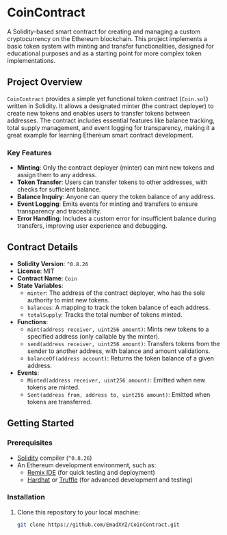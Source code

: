 # CoinContract

A Solidity-based smart contract for creating and managing a custom cryptocurrency on the Ethereum blockchain. This project implements a basic token system with minting and transfer functionalities, designed for educational purposes and as a starting point for more complex token implementations.

## Project Overview

`CoinContract` provides a simple yet functional token contract (`Coin.sol`) written in Solidity. It allows a designated minter (the contract deployer) to create new tokens and enables users to transfer tokens between addresses. The contract includes essential features like balance tracking, total supply management, and event logging for transparency, making it a great example for learning Ethereum smart contract development.

### Key Features
- **Minting**: Only the contract deployer (minter) can mint new tokens and assign them to any address.
- **Token Transfer**: Users can transfer tokens to other addresses, with checks for sufficient balance.
- **Balance Inquiry**: Anyone can query the token balance of any address.
- **Event Logging**: Emits events for minting and transfers to ensure transparency and traceability.
- **Error Handling**: Includes a custom error for insufficient balance during transfers, improving user experience and debugging.

## Contract Details

- **Solidity Version**: `^0.8.26`
- **License**: MIT
- **Contract Name**: `Coin`
- **State Variables**:
  - `minter`: The address of the contract deployer, who has the sole authority to mint new tokens.
  - `balances`: A mapping to track the token balance of each address.
  - `totalSupply`: Tracks the total number of tokens minted.
- **Functions**:
  - `mint(address receiver, uint256 amount)`: Mints new tokens to a specified address (only callable by the minter).
  - `send(address receiver, uint256 amount)`: Transfers tokens from the sender to another address, with balance and amount validations.
  - `balanceOf(address account)`: Returns the token balance of a given address.
- **Events**:
  - `Minted(address receiver, uint256 amount)`: Emitted when new tokens are minted.
  - `Sent(address from, address to, uint256 amount)`: Emitted when tokens are transferred.

## Getting Started

### Prerequisites
- [Solidity](https://soliditylang.org/) compiler (`^0.8.26`)
- An Ethereum development environment, such as:
  - [Remix IDE](https://remix.ethereum.org/) (for quick testing and deployment)
  - [Hardhat](https://hardhat.org/) or [Truffle](https://trufflesuite.com/) (for advanced development and testing)

### Installation
1. Clone this repository to your local machine:
   ```bash
   git clone https://github.com/EmadXYZ/CoinContract.git 
